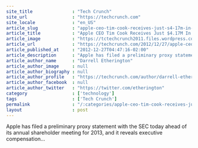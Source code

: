 ```yaml
---
site_title               : "Tech Crunch"
site_url                 : "https://techcrunch.com"
site_locale              : "en_US"
article_slug             : "apple-ceo-tim-cook-receives-just-s4-17m-in-compensation-in-2012-versus-s378m-in-2011"
article_title            : "Apple CEO Tim Cook Receives Just $4.17M In Compensation In 2012, Versus $378M In 2011"
article_image            : "https://tctechcrunch2011.files.wordpress.com/2012/03/apple-logo-money-ogrady.jpg?w=480&h=400&crop=1"
article_url              : "https://techcrunch.com/2012/12/27/apple-ceo-tim-cook-receives-just-4-17m-in-compensation-in-2012-versus-378m-in-2011/"
article_published_at     : "2012-12-27T04:47:16-02:00"
article_description      : "Apple has filed a preliminary proxy statement with the SEC today ahead of its annual shareholder meeting for 2013, and it reveals executive compensation..."
article_author_name      : "Darrell Etherington"
article_author_image     : null
article_author_biography : null
article_author_profile   : "https://techcrunch.com/author/darrell-etherington/"
article_author_facebook  : null
article_author_twitter   : "https://twitter.com/etherington"
category                 : ['technology']
tags                     : ['Tech Crunch']
permalink                : "/:categories/apple-ceo-tim-cook-receives-just-s4-17m-in-compensation-in-2012-versus-s378m-in-2011/"
layout                   : post
---
```


Apple has filed a preliminary proxy statement with the SEC today ahead of its annual shareholder meeting for 2013, and it reveals executive compensation...
